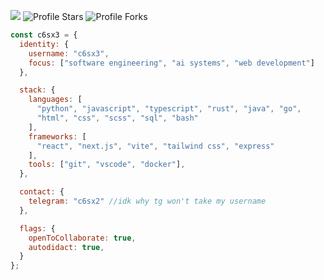 ![](https://komarev.com/ghpvc/?username=c6sx3&color=4d5159&abbreviated=true)
<img src="https://img.shields.io/badge/dynamic/json?&label=Total%20Stars&color=4d5159&style=flat&style=for-the-badge&query=%24.stars&url=https://api.github-star-counter.workers.dev/user/c6sx3" alt="Profile Stars"></a>
<img src="https://img.shields.io/badge/dynamic/json?&label=Total%20Forks&color=4d5159&style=flat&style=for-the-badge&query=%24.forks&url=https://api.github-star-counter.workers.dev/user/c6sx3" alt="Profile Forks"></a>

```javascript
const c6sx3 = {
  identity: {
    username: "c6sx3",
    focus: ["software engineering", "ai systems", "web development"]
  },

  stack: {
    languages: [
      "python", "javascript", "typescript", "rust", "java", "go", 
      "html", "css", "scss", "sql", "bash"
    ],
    frameworks: [
      "react", "next.js", "vite", "tailwind css", "express"
    ],
    tools: ["git", "vscode", "docker"],
  },

  contact: {
    telegram: "c6sx2" //idk why tg won't take my username
  },

  flags: {
    openToCollaborate: true,
    autodidact: true,
  }
};

```
